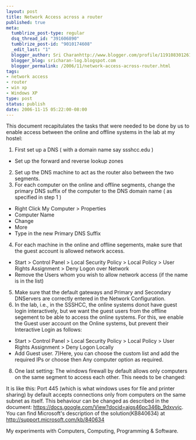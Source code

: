 ```yaml
--- 
layout: post
title: Network Access across a router
published: true
meta: 
  tumblrize_post-type: regular
  dsq_thread_id: "391606890"
  tumblrize_post-id: "9010174608"
  _edit_last: "1"
  blogger_author: Sri Charanhttp://www.blogger.com/profile/11910830126191595892noreply@blogger.com
  blogger_blog: sricharan-log.blogspot.com
  blogger_permalink: /2006/11/network-access-across-router.html
tags: 
- network access
- router
- win xp
- Windows XP
type: post
status: publish
date: 2006-11-15 05:22:00-08:00
---
```

This document recapitulates the tasks that were needed to be done by us to enable access between the online and offline systems in the lab at my hostel:

1) First set up a DNS ( with a domain name say ssshcc.edu )
- Set up the forward and reverse lookup zones
2) Set up the DNS machine to act as the router also between the two segments.
3) For each computer on the online and offline segments, change the primary DNS suffix of the computer to the DNS domain name ( as specified in step 1 )
- Right Click My Computer &gt; Properties
- Computer Name
- Change
- More
- Type in the new Primary DNS Suffix
4) For each machine in the online and offline segements, make sure that the guest account is allowed network access.
- Start &gt; Control Panel &gt; Local Security Policy &gt; Local Policy &gt; User Rights Assignment &gt; Deny Logon over Network
- Remove the Users whom you wish to allow network access (if the name is in the list)
5) Make sure that the default gateways and Primary and Secondary DNServers are correctly entered in the Network Configuration.
6) In the lab, i.e., in the SSSHCC, the online systems donot have guest login interactively, but we want the guest users from the offline segement to be able to access the online systems. For this, we enable the Guest user account on the Online systems, but prevent their Interactive Login as follows:
- Start &gt; Control Panel &gt; Local Security Policy &gt; Local Policy &gt; User Rights Assignment &gt; Deny Logon Locally
- Add Guest user.
7)Here, you can choose the custom list and add the required IPs or choose then Any computer option as required.
8) One last setting: The windows firewall by default allows only computers on the same segment to access each other. This needs to be changed:

It is like this: Port 445 (which is what windows uses for file and printer sharing) by default accepts connections only from computers on the same subnet as itself. This behaviour can be changed as described in the document: <a href="https://docs.google.com/View?docid=ajgs46pc346b_9dxvvjc">https://docs.google.com/View?docid=ajgs46pc346b_9dxvvjc</a>.
You can find Microsoft's description of the solution(KB840634) at<a href="http://support.microsoft.com/kb/840634"> http://support.microsoft.com/kb/840634</a>
<div class="blogger-post-footer">My experiments with Computers, Computing, Programming &amp; Software.</div>
